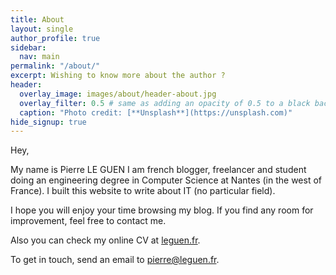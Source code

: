 ```yaml
---
title: About
layout: single
author_profile: true
sidebar:
  nav: main
permalink: "/about/"
excerpt: Wishing to know more about the author ?
header:
  overlay_image: images/about/header-about.jpg
  overlay_filter: 0.5 # same as adding an opacity of 0.5 to a black background
  caption: "Photo credit: [**Unsplash**](https://unsplash.com)"
hide_signup: true
---
```


Hey,

My name is Pierre LE GUEN I am french blogger, freelancer and student doing an engineering degree in Computer Science at Nantes (in the west of France). I built this website to write about IT (no particular field).

I hope you will enjoy your time browsing my blog. If you find any room for improvement, feel free to contact me.

Also you can check my online CV at [leguen.fr](https://leguen.fr).

To get in touch, send an email to [pierre@leguen.fr](mailto:pierre@leguen.fr).
